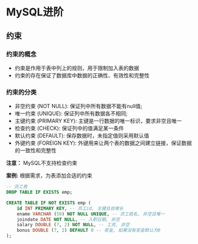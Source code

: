 # MySQL进阶

## 约束

### 约束的概念

- 约束是作用于表中列上的规则，用于限制加入表的数据
- 约束的存在保证了数据库中数据的正确性、有效性和完整性

### 约束的分类

- 非空约束 (NOT NULL): 保证列中所有数据不能有null值;
- 唯一约束 (UNIQUE): 保证列中所有数据各不相同;
- 主键约束 (PRIMARY KEY): 主键是一行数据的唯一标识，要求非空且唯一
- 检查约束 (CHECK): 保证列中的值满足某一条件
- 默认约束 (DEFAULT): 保存数据时，未指定值则采用默认值
- 外键约束 (FOREIGN KEY): 外键用来让两个表的数据之间建立链接，保证数据的一致性和完整性

**注意：** MySQL不支持检查约束


**案例:** 根据需求，为表添加合适的约束

```sql
-- 员工表
DROP TABLE IF EXISTS emp;

CREATE TABLE IF NOT EXISTS emp (
	id INT PRIMARY KEY, -- 员工id, 主键且自增长
	ename VARCHAR (50) NOT NULL UNIQUE, -- 员工姓名, 非空且唯一
	joindate DATE NOT NULL, -- 入职日期, 非空
	salary DOUBLE (7, 2) NOT NULL, -- 工资, 非空
	bonus DOUBLE (7, 2) DEFAULT 0 -- 奖金, 如果没有奖金默认为0
);
```